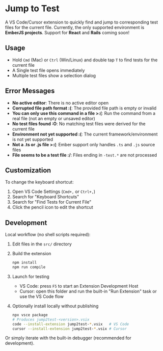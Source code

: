 # Jump to Test

A VS Code/Cursor extension to quickly find and jump to corresponding test files for the current file.
Currently, the only supported environment is **EmberJS projects**. Support for **React** and **Rails** coming soon!

## Usage

- Hold `Cmd` (Mac) or `Ctrl` (Win/Linux) and double tap `T` to find tests for the current file
- A Single test file opens immediately
- Multiple test files show a selection dialog

## Error Messages

- **No active editor**: There is no active editor open
- **Corrupted file path format :(**: The provided file path is empty or invalid
- **You can only use this command in a file >:(**: Run the command from a real file (not an empty or unsaved editor)
- **No test files found :O**: No matching test files were derived for the current file
- **Environment not yet supported :(**: The current framework/environment is not yet supported
- **Not a .ts or .js file >:(**: Ember support only handles `.ts` and `.js` source files
- **File seems to be a test file :/**: Files ending in `-test.*` are not processed

## Customization

To change the keyboard shortcut:

1. Open VS Code Settings (`Cmd+,` or `Ctrl+,`)
2. Search for "Keyboard Shortcuts"
3. Search for "Find Tests for Current File"
4. Click the pencil icon to edit the shortcut

## Development

Local workflow (no shell scripts required):

1. Edit files in the `src/` directory
2. Build the extension

   ```bash
   npm install
   npm run compile
   ```

3. Launch for testing

   - VS Code: press `F5` to start an Extension Development Host
   - Cursor: open this folder and run the built-in "Run Extension" task or use the VS Code flow

4. Optionally install locally without publishing

   ```bash
   npx vsce package
   # Produces jump2test-<version>.vsix
   code --install-extension jump2test-*.vsix   # VS Code
   cursor --install-extension jump2test-*.vsix # Cursor
   ```

Or simply iterate with the built-in debugger (recommended for development).
